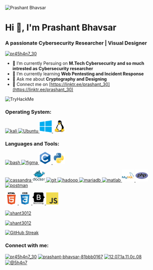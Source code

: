 ![Prashant Bhavsar](https://github.com/Shant3012/Jarvis_Wallpaper/blob/master/Frame%20202.png)

<h1 align="left">Hi 👋, I'm Prashant Bhavsar</h1>
<h3 align="left">A passionate Cybersecurity Researcher | Visual Designer</h3>

<p align="left"> <a href="https://twitter.com/pr45h4n7_30" target="blank"><img src="https://img.shields.io/twitter/follow/pr45h4n7_30?logo=twitter&style=for-the-badge" alt="pr45h4n7_30" /></a> </p>

- 🔭 I’m currently Persuing on **M.Tech Cybersecurity and so much intrested as Cybersecurity researcher**
- 🌱 I’m currently learning **Web Pentesting and Incident Response**
- 💬 Ask me about **Cryptography and Designing**
- 📄 Connect me on [https://linktr.ee/prashant_30](https://linktr.ee/prashant_30)
 
<img src="https://tryhackme-badges.s3.amazonaws.com/Shant3012.png" alt="TryHackMe">

<h3 align="left">Operating System:</h3>
<p align="left">
  <a href="https://www.microsoft.com/en-us/windows" target="_blank" rel="noreferrer"> <img src="https://github.com/get-icon/geticon/blob/master/icons/kali-logo.svg" alt="kali" width="40" height="40"/> </a>
    <a href="https://ubuntu.com/" target="_blank" rel="noreferrer"> <img src="https://www.vectorlogo.zone/logos/ubuntu/ubuntu-icon.svg" alt="Ubuntu" width="40" height="40"/> </a>
    <a href="https://www.microsoft.com/en-us/windows" target="_blank" rel="noreferrer"> <img src="https://github.com/devicons/devicon/blob/master/icons/windows8/windows8-original.svg" alt="windows" width="40" height="40"/> </a>
  <a href="https://www.linux.org/pages/download/" target="_blank" rel="noreferrer"> <img src="https://github.com/devicons/devicon/blob/master/icons/linux/linux-original.svg" alt="Linux" width="40" height="40"/> </a>
  
<h3 align="left">Languages and Tools:</h3>
<p align="left"> 
  <a href="https://www.gnu.org/software/bash/" target="_blank" rel="noreferrer"> <img src="https://www.vectorlogo.zone/logos/gnu_bash/gnu_bash-icon.svg" alt="bash" width="40" height="40"/> </a> 
  <a href="https://www.figma.com/" target="_blank" rel="noreferrer"> <img src="https://www.vectorlogo.zone/logos/figma/figma-icon.svg" alt="figma" width="40" height="40"/> </a> <a href="https://www.framer.com/" target="_blank" rel="noreferrer">
  <a href="https://www.cprogramming.com/" target="_blank" rel="noreferrer"> <img src="https://raw.githubusercontent.com/devicons/devicon/master/icons/c/c-original.svg" alt="c" width="40" height="40"/> </a>
  <a href="https://www.python.org" target="_blank" rel="noreferrer"> <img src="https://raw.githubusercontent.com/devicons/devicon/master/icons/python/python-original.svg" alt="python" width="40" height="40"/> </a> </p>
  <a href="https://cassandra.apache.org/" target="_blank" rel="noreferrer"> <img src="https://www.vectorlogo.zone/logos/apache_cassandra/apache_cassandra-icon.svg" alt="cassandra" width="40" height="40"/> </a>
  <a href="https://www.docker.com/" target="_blank" rel="noreferrer"> <img src="https://raw.githubusercontent.com/devicons/devicon/master/icons/docker/docker-original-wordmark.svg" alt="docker" width="40" height="40"/> </a>
  <a href="https://git-scm.com/" target="_blank" rel="noreferrer"> <img src="https://www.vectorlogo.zone/logos/git-scm/git-scm-icon.svg" alt="git" width="40" height="40"/> </a>
  <a href="https://hadoop.apache.org/" target="_blank" rel="noreferrer"> <img src="https://www.vectorlogo.zone/logos/apache_hadoop/apache_hadoop-icon.svg" alt="hadoop" width="40" height="40"/> </a>
  <a href="https://mariadb.org/" target="_blank" rel="noreferrer"> <img src="https://www.vectorlogo.zone/logos/mariadb/mariadb-icon.svg" alt="mariadb" width="40" height="40"/> </a> <a href="https://www.maworks.com/" target="_blank" rel="noreferrer"> <img src="https://upload.wikimedia.org/wikipedia/commons/2/21/Matlab_Logo.png" alt="matlab" width="40" height="40"/> </a> 
  <a href="https://www.mysql.com/" target="_blank" rel="noreferrer"> <img src="https://raw.githubusercontent.com/devicons/devicon/master/icons/mysql/mysql-original-wordmark.svg" alt="mysql" width="40" height="40"/> </a> 
  <a href="https://www.php.net" target="_blank" rel="noreferrer"> <img src="https://raw.githubusercontent.com/devicons/devicon/master/icons/php/php-original.svg" alt="php" width="40" height="40"/> </a> 
  <a href="https://postman.com" target="_blank" rel="noreferrer"> <img src="https://www.vectorlogo.zone/logos/getpostman/getpostman-icon.svg" alt="postman" width="40" height="40"/> </a>
  
  <a href="https://www.w3.org/html/" target="_blank" rel="noreferrer"> <img src="https://raw.githubusercontent.com/devicons/devicon/master/icons/html5/html5-original-wordmark.svg" alt="html5" width="40" height="40"/> </a>
  <a href="https://www.w3schools.com/css/" target="_blank" rel="noreferrer"> <img src="https://raw.githubusercontent.com/devicons/devicon/master/icons/css3/css3-original-wordmark.svg" alt="css3" width="40" height="40"/> </a>
  <a href="https://getbootstrap.com" target="_blank" rel="noreferrer"> <img src="https://raw.githubusercontent.com/devicons/devicon/master/icons/bootstrap/bootstrap-plain-wordmark.svg" alt="bootstrap" width="40" height="40"/> </a>
  <a href="https://developer.mozilla.org/en-US/docs/Web/JavaScript" target="_blank" rel="noreferrer"> <img src="https://raw.githubusercontent.com/devicons/devicon/master/icons/javascript/javascript-original.svg" alt="javascript" width="40" height="40"/> 

<p><img align="center" src="https://github-readme-stats.vercel.app/api?username=shant3012&show_icons=true&locale=en&theme=github_dark" alt="shant3012" /></p>

<p><img align="center" src="https://github-readme-stats.vercel.app/api/top-langs?username=shant3012&show_icons=true&locale=en&layout=compact&theme=github_dark" alt="shant3012" /></p>

[![GitHub Streak](https://github-readme-streak-stats.herokuapp.com?user=Shant3012&theme=highcontrast&hide_border=true&border_radius=10&date_format=M%20j%5B%2C%20Y%5D&background=0D1117&border=FFFFFF&ring=0886EB)](https://git.io/streak-stats)

<h3 align="left">Connect with me:</h3>
<p align="left">
<a href="https://twitter.com/pr45h4n7_30" target="blank"><img align="center" src="https://raw.githubusercontent.com/rahuldkjain/github-profile-readme-generator/master/src/images/icons/Social/twitter.svg" alt="pr45h4n7_30" height="30" width="40" /></a>
<a href="https://linkedin.com/in/prashant-bhavsar-81bbb0167" target="blank"><img align="center" src="https://raw.githubusercontent.com/rahuldkjain/github-profile-readme-generator/master/src/images/icons/Social/linked-in-alt.svg" alt="prashant-bhavsar-81bbb0167" height="30" width="40" /></a>
<a href="https://instagram.com/12.07.1a.11.0c.08" target="blank"><img align="center" src="https://raw.githubusercontent.com/rahuldkjain/github-profile-readme-generator/master/src/images/icons/Social/instagram.svg" alt="12.07.1a.11.0c.08" height="30" width="40" /></a>
<a href="https://hashnode.com/@5h4n7" target="blank"><img align="center" src="https://raw.githubusercontent.com/rahuldkjain/github-profile-readme-generator/master/src/images/icons/Social/hashnode.svg" alt="@5h4n7" height="30" width="40" /></a>
</p>

